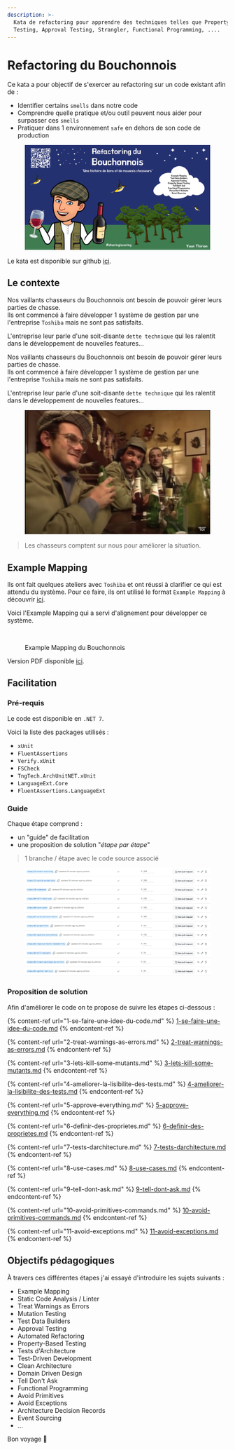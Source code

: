 ```yaml
---
description: >-
  Kata de refactoring pour apprendre des techniques telles que Property-Based
  Testing, Approval Testing, Strangler, Functional Programming, ....
---
```


# Refactoring du Bouchonnois

Ce kata a pour objectif de s'exercer au refactoring sur un code existant afin de :

* Identifier certains `smells` dans notre code
* Comprendre quelle pratique et/ou outil peuvent nous aider pour surpasser ces `smells`
* Pratiquer dans 1 environnement `safe` en dehors de son code de production

<figure><img src="../../../.gitbook/assets/image (715).png" alt=""><figcaption></figcaption></figure>

Le kata est disponible sur github [ici](https://github.com/ythirion/refactoring-du-bouchonnois/).

## Le contexte

Nos vaillants chasseurs du Bouchonnois ont besoin de pouvoir gérer leurs parties de chasse.\
Ils ont commencé à faire développer 1 système de gestion par une l'entreprise `Toshiba` mais ne sont pas satisfaits.

L'entreprise leur parle d'une soit-disante `dette technique` qui les ralentit dans le développement de nouvelles features...

Nos vaillants chasseurs du Bouchonnois ont besoin de pouvoir gérer leurs parties de chasse.\
Ils ont commencé à faire développer 1 système de gestion par une l'entreprise `Toshiba` mais ne sont pas satisfaits.

L'entreprise leur parle d'une soit-disante `dette technique` qui les ralentit dans le développement de nouvelles features...

<figure><img src="../../../.gitbook/assets/image (716).png" alt=""><figcaption></figcaption></figure>

> Les chasseurs comptent sur nous pour améliorer la situation.

## Example Mapping

Ils ont fait quelques ateliers avec `Toshiba` et ont réussi à clarifier ce qui est attendu du système. Pour ce faire, ils ont utilisé le format `Example Mapping` à découvrir [ici](https://xtrem-tdd.netlify.app/Flavours/example-mapping).

Voici l'Example Mapping qui a servi d'alignement pour développer ce système.

<figure><img src="../../../.gitbook/assets/image (717).png" alt=""><figcaption><p>Example Mapping du Bouchonnois</p></figcaption></figure>

Version PDF disponible [ici](https://github.com/ythirion/refactoring-du-bouchonnois/blob/main/example-mapping/example-mapping.pdf).

## Facilitation

### Pré-requis

Le code est disponible en `.NET 7`.

Voici la liste des packages utilisés :

* `xUnit`
* `FluentAssertions`
* `Verify.xUnit`
* `FSCheck`
* `TngTech.ArchUnitNET.xUnit`
* `LanguageExt.Core`
* `FluentAssertions.LanguageExt`

### Guide

Chaque étape comprend :

* un "guide" de facilitation
* une proposition de solution "_étape par étape_"

> 1 branche / étape avec le code source associé

<figure><img src="../../../.gitbook/assets/image (718).png" alt=""><figcaption></figcaption></figure>

### Proposition de solution

Afin d'améliorer le code on te propose de suivre les étapes ci-dessous :&#x20;

{% content-ref url="1-se-faire-une-idee-du-code.md" %}
[1-se-faire-une-idee-du-code.md](1-se-faire-une-idee-du-code.md)
{% endcontent-ref %}

{% content-ref url="2-treat-warnings-as-errors.md" %}
[2-treat-warnings-as-errors.md](2-treat-warnings-as-errors.md)
{% endcontent-ref %}

{% content-ref url="3-lets-kill-some-mutants.md" %}
[3-lets-kill-some-mutants.md](3-lets-kill-some-mutants.md)
{% endcontent-ref %}

{% content-ref url="4-ameliorer-la-lisibilite-des-tests.md" %}
[4-ameliorer-la-lisibilite-des-tests.md](4-ameliorer-la-lisibilite-des-tests.md)
{% endcontent-ref %}

{% content-ref url="5-approve-everything.md" %}
[5-approve-everything.md](5-approve-everything.md)
{% endcontent-ref %}

{% content-ref url="6-definir-des-proprietes.md" %}
[6-definir-des-proprietes.md](6-definir-des-proprietes.md)
{% endcontent-ref %}

{% content-ref url="7-tests-darchitecture.md" %}
[7-tests-darchitecture.md](7-tests-darchitecture.md)
{% endcontent-ref %}

{% content-ref url="8-use-cases.md" %}
[8-use-cases.md](8-use-cases.md)
{% endcontent-ref %}

{% content-ref url="9-tell-dont-ask.md" %}
[9-tell-dont-ask.md](9-tell-dont-ask.md)
{% endcontent-ref %}

{% content-ref url="10-avoid-primitives-commands.md" %}
[10-avoid-primitives-commands.md](10-avoid-primitives-commands.md)
{% endcontent-ref %}

{% content-ref url="11-avoid-exceptions.md" %}
[11-avoid-exceptions.md](11-avoid-exceptions.md)
{% endcontent-ref %}

## Objectifs pédagogiques

À travers ces différentes étapes j'ai essayé d'introduire les sujets suivants :

* Example Mapping
* Static Code Analysis / Linter
* Treat Warnings as Errors
* Mutation Testing
* Test Data Builders
* Approval Testing
* Automated Refactoring
* Property-Based Testing
* Tests d'Architecture
* Test-Driven Development
* Clean Architecture
* Domain Driven Design
* Tell Don't Ask
* Functional Programming
* Avoid Primitives
* Avoid Exceptions
* Architecture Decision Records
* Event Sourcing
* ...

Bon voyage 🤩
